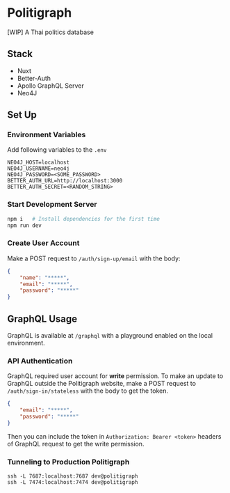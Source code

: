 # Politigraph

[WIP] A Thai politics database

## Stack

- Nuxt
- Better-Auth
- Apollo GraphQL Server
- Neo4J

## Set Up

### Environment Variables

Add following variables to the `.env`

```env
NEO4J_HOST=localhost
NEO4J_USERNAME=neo4j
NEO4J_PASSWORD=<SOME_PASSWORD>
BETTER_AUTH_URL=http://localhost:3000
BETTER_AUTH_SECRET=<RANDOM_STRING>
```

### Start Development Server

```sh
npm i	# Install dependencies for the first time
npm run dev
```

### Create User Account

Make a POST request to `/auth/sign-up/email` with the body:

```json
{
	"name": "*****",
	"email": "*****",
	"password": "*****"
}
```

## GraphQL Usage

GraphQL is available at `/graphql` with a playground enabled on the local environment.

### API Authentication

GraphQL required user account for **write** permission. To make an update to GraphQL outside the Politigraph website, make a POST request to `/auth/sign-in/stateless` with the body to get the token.

```json
{
	"email": "*****",
	"password": "*****"
}
```

Then you can include the token in `Authorization: Bearer <token>` headers of GraphQL request to get the write permission.

### Tunneling to Production Politigraph

```shell
ssh -L 7687:localhost:7687 dev@politigraph
ssh -L 7474:localhost:7474 dev@politigraph
```
